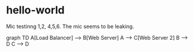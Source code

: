 # hello-world
Mic testinng 1,2, 4,5,6. The mic seems to be leaking. 

graph TD
  A[Load Balancer] --> B[Web Server]
  A --> C[Web Server 2]
  B --> D
  C --> D
